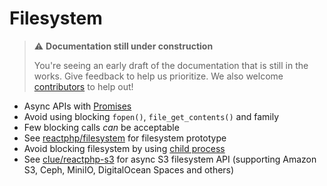 # Filesystem

> ⚠️ **Documentation still under construction**
>
> You're seeing an early draft of the documentation that is still in the works.
> Give feedback to help us prioritize.
> We also welcome [contributors](../more/community.md) to help out!

* Async APIs with [Promises](../async/promises.md)
* Avoid using blocking `fopen()`, `file_get_contents()` and family
* Few blocking calls *can* be acceptable
* See [reactphp/filesystem](https://github.com/reactphp/filesystem) for filesystem prototype
* Avoid blocking filesystem by using [child process](../async/child-processes.md)
* See [clue/reactphp-s3](https://github.com/clue/reactphp-s3) for async S3 filesystem API (supporting Amazon S3, Ceph, MiniIO, DigitalOcean Spaces and others)
